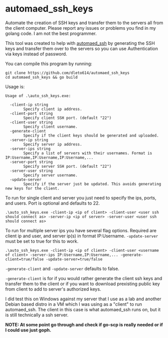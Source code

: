 # automaed_ssh_keys
Automate the creation of SSH keys and transfer them to the servers all from the client computer. Please report any issues or problems you find in my golang code. I am not the best programmer.

This tool was created to help with [automaed_ssh](https://github.com/dleto614/automaed_ssh) by generating the SSH keys and transfer them over to the servers so you can use Authentication via keys instead of password.

You can compile this program by running:
```
git clone https://github.com/dleto614/automaed_ssh_keys
cd automaed_ssh_keys && go build
```

Usage is:
```
Usage of .\auto_ssh_keys.exe: 

  -client-ip string
        Specify client ip address.
  -client-port string
        Specify client SSH port. (default "22")
  -client-user string
        Specify client username.
  -generate-client
        Specify if the client keys should be generated and uploaded.
  -server-ip string
        Specify server ip address.
  -server-ips string
        Specify a list of servers with their usernames. Format is IP:Username,IP:Username,IP:Username,...   
  -server-port string
        Specify server SSH port. (default "22")
  -server-user string
        Specify server username.
  -update-server
        Specify if the server just be updated. This avoids generating new keys for the client.

```

To run for single client and server you just need to specify the ips, ports, and users. Port is optional and defaults to 22.
```
.\auto_ssh_keys.exe -client-ip <ip of client> -client-user <user ssh should connect as> -server-ip <ip of server> -server-user <user ssh should connect as>
```

To run for multiple server ips you have several flag options. Required are client ip and user, and server ip(s) in format IP:Username. `-update-server` must be set to true for this to work.
```
.\auto_ssh_keys.exe -client-ip <ip of client> -client-user <username of client> -server-ips IP:Username,IP:Username,... -generate-client=true/false -update-server=true/false
```

`-generate-client` and `-update-server` defaults to false.

`-generate-client` is for if you would rather generate the client ssh keys and transfer them to the client or if you want to download prexisting public key from client to add to server's authorized keys.

I did test this on Windows against my server that I use as a lab and another Debian based distro in a VM which I was using as a "client" to run automaed_ssh. The client in this case is what automaed_ssh runs on, but it is still technically a ssh server.

**NOTE: At some point go through and check if go-scp is really needed or if I could use just goph.**
